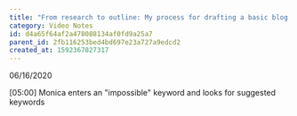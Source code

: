 ```yaml
---
title: "From research to outline: My process for drafting a basic blog post - Monica Lent "
category: Video Notes
id: d4a65f64af2a478088134af0fd9a25a7
parent_id: 2fb116253bed4bd697e23a727a9edcd2
created_at: 1592367827317
---
```


06/16/2020

[05:00]
Monica enters an "impossible" keyword and looks for suggested keywords
                